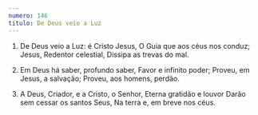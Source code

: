 ```yaml
---
numero: 146
titulo: De Deus veio a Luz
---
```

1. De Deus veio a Luz: é Cristo Jesus,
O Guia que aos céus nos conduz;
Jesus, Redentor celestial,
Dissipa as trevas do mal.

2. Em Deus há saber, profundo saber,
Favor e infinito poder;
Proveu, em Jesus, a salvação;
Proveu, aos homens, perdão.

3. A Deus, Criador, e a Cristo, o Senhor,
Eterna gratidão e louvor
Darão sem cessar os santos Seus,
Na terra e, em breve nos céus.
